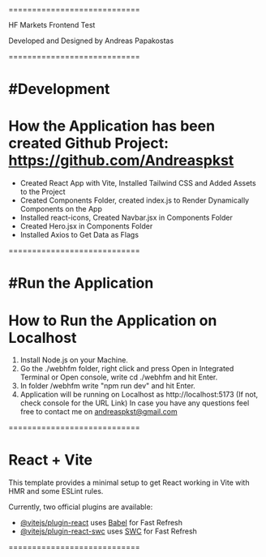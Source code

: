 ============================

HF Markets Frontend Test 

Developed and Designed by Andreas Papakostas

============================

#Development
============================
How the Application has been created
Github Project: https://github.com/Andreaspkst
============================

- Created React App with Vite, Installed Tailwind CSS and Added Assets to the Project
- Created Components Folder, created index.js to Render Dynamically Components on the App
- Installed react-icons, Created Navbar.jsx in Components Folder
- Created Hero.jsx in Components Folder
- Installed Axios to Get Data as Flags

============================

#Run the Application
============================
How to Run the Application on Localhost
============================

1) Install Node.js on your Machine.
2) Go the ./webhfm folder, right click and press Open in Integrated Terminal or Open console, write cd ./webhfm and hit Enter.
3) In folder /webhfm write "npm run dev" and hit Enter.
4) Application will be running on Localhost as http://localhost:5173 (If not, check console for the URL Link)
In case you have any questions feel free to contact me on andreaspkst@gmail.com

============================

# React + Vite

This template provides a minimal setup to get React working in Vite with HMR and some ESLint rules.

Currently, two official plugins are available:

- [@vitejs/plugin-react](https://github.com/vitejs/vite-plugin-react/blob/main/packages/plugin-react/README.md) uses [Babel](https://babeljs.io/) for Fast Refresh
- [@vitejs/plugin-react-swc](https://github.com/vitejs/vite-plugin-react-swc) uses [SWC](https://swc.rs/) for Fast Refresh

============================